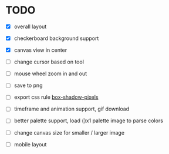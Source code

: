 # TODO

- [x] overall layout
- [x] checkerboard background support

- [x] canvas view in center
- [ ] change cursor based on tool

- [ ] mouse wheel zoom in and out
- [ ] save to png
- [ ] export css rule [box-shadow-pixels](https://www.npmjs.com/package/box-shadow-pixels)
- [ ] timeframe and animation support, gif download
- [ ] better palette support, load {}x1 palette image to parse colors
- [ ] change canvas size for smaller / larger image

- [ ] mobile layout